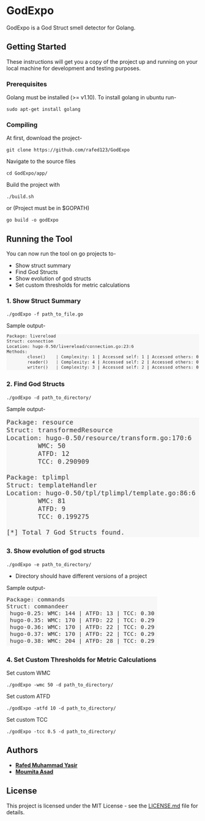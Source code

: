 # GodExpo

GodExpo is a God Struct smell detector for Golang.

## Getting Started

These instructions will get you a copy of the project up and running on your local machine for development and testing purposes.

### Prerequisites

Golang must be installed (>= v1.10). To install golang in ubuntu run-

```
sudo apt-get install golang
```

### Compiling

At first, download the project-

```
git clone https://github.com/rafed123/GodExpo
```

Navigate to the source files

```
cd GodExpo/app/
```

Build the project with

```
./build.sh
```

or (Project must be in $GOPATH)

```
go build -o godExpo
```

## Running the Tool

You can now run the tool on go projects to-

* Show struct summary
* Find God Structs
* Show evolution of god structs
* Set custom thresholds for metric calculations

### 1. Show Struct Summary
```
./godExpo -f path_to_file.go
```

Sample output-

![Struct sumary](img/file.png)

### 2. Find God Structs
```
./godExpo -d path_to_directory/
```

Sample output-

![Find god structs](img/project.png)

### 3. Show evolution of god structs
```
./godExpo -e path_to_directory/
```
* Directory should have different versions of a project

Sample output-

![God evolution](img/evolution_small.png)


### 4. Set Custom Thresholds for Metric Calculations

Set custom WMC
```
./godExpo -wmc 50 -d path_to_directory/
```

Set custom ATFD
```
./godExpo -atfd 10 -d path_to_directory/
```

Set custom TCC
```
./godExpo -tcc 0.5 -d path_to_directory/
```

## Authors

* [**Rafed Muhammad Yasir**](https://github.com/rafed123)
* [**Moumita Asad**](https://github.com/mou23)


## License

This project is licensed under the MIT License - see the [LICENSE.md](LICENSE.md) file for details.

